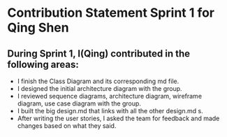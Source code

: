 # Contribution Statement Sprint 1 for Qing Shen

## During Sprint 1, I(Qing) contributed in the following areas:
- I finish the Class Diagram and its corresponding md file.
- I designed the initial architecture diagram with the group.
- I reviewed sequence diagrams, architecture diagram, wireframe diagram, use case diagram with the group.
- I built the big design.md that links with all the other design.md s.
- After writing the user stories, I asked the team for feedback and made changes based on what they said.